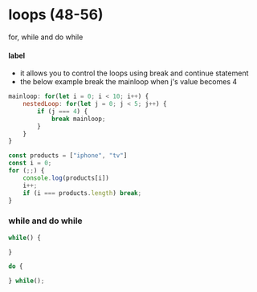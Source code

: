 # loops (48-56)
for, while and do while

#### label
- it allows you to control the loops using break and continue statement
- the below example break the mainloop when j's value becomes 4
```js
mainloop: for(let i = 0; i < 10; i++) {
    nestedLoop: for(let j = 0; j < 5; j++) {
        if (j === 4) {
            break mainloop;
        }
    }
}

const products = ["iphone", "tv"]
const i = 0;
for (;;) {
    console.log(products[i])
    i++;
    if (i === products.length) break;
}
```
### while and do while
```js
while() {

}

do {

} while();
```